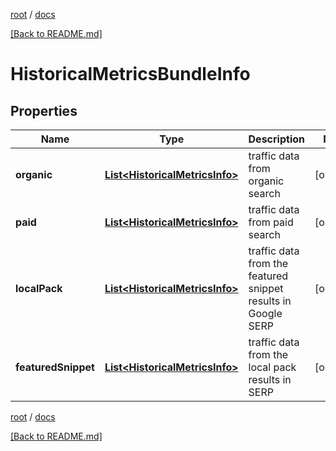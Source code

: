 [root](./../ "root") / [docs](./ "docs")

[[Back to README.md]](./../README.md "[Back to README.md]")

# HistoricalMetricsBundleInfo

## Properties

| Name | Type | Description | Notes |
|------------ | ------------- | ------------- | -------------|
|**organic** | [**List&lt;HistoricalMetricsInfo&gt;**](HistoricalMetricsInfo.md) | traffic data from organic search |  [optional] |
|**paid** | [**List&lt;HistoricalMetricsInfo&gt;**](HistoricalMetricsInfo.md) | traffic data from paid search |  [optional] |
|**localPack** | [**List&lt;HistoricalMetricsInfo&gt;**](HistoricalMetricsInfo.md) | traffic data from the featured snippet results in Google SERP |  [optional] |
|**featuredSnippet** | [**List&lt;HistoricalMetricsInfo&gt;**](HistoricalMetricsInfo.md) | traffic data from the local pack results in SERP |  [optional] |

[root](./../ "root") / [docs](./ "docs")

[[Back to README.md]](./../README.md "[Back to README.md]")